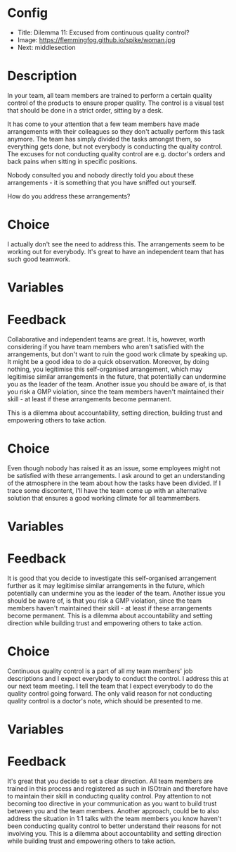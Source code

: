 # Config
 - Title: Dilemma 11: Excused from continuous quality control?
 - Image: https://flemmingfog.github.io/spike/woman.jpg
 - Next: middlesection

# Description
In your team, all team members are trained to perform a certain quality control of the products to ensure proper quality. The control is a visual test that should be done in a strict order, sitting by a desk. 

It has come to your attention that a few team members have made arrangements with their colleagues so they don't actually perform this task anymore. The team has simply divided the tasks amongst them, so everything gets done, but not everybody is conducting the quality control. The excuses for not conducting quality control are e.g. doctor's orders and back pains when sitting in specific positions.

Nobody consulted you and nobody directly told you about these arrangements - it is something that you have sniffed out yourself.

How do you address these arrangements? 



# Choice
I actually don't see the need to address this. The arrangements seem to be working out for everybody. It's great to have an independent team that has such good teamwork. 
# Variables
 
 

# Feedback

Collaborative and independent teams are great. It is, however, worth considering if you have team members who aren't satisfied with the arrangements, but don't want to ruin the good work climate by speaking up. It might be a good idea to do a quick observation. Moreover, by doing nothing, you legitimise this self-organised arrangement, which may legitimise similar arrangements in the future, that potentially can undermine you as the leader of the team. Another issue you should be aware of, is that you risk a GMP violation, since the team members haven't maintained their skill - at least if these arrangements become permanent. 

This is a dilemma about accountability, setting direction, building trust and empowering others to take action.   


# Choice
Even though nobody has raised it as an issue, some employees might not be satisfied with these arrangements. I ask around to get an understanding of the atmosphere in the team about how the tasks have been divided. If I trace some discontent, I'll have the team come up with an alternative solution that ensures a good working climate for all teammembers.
# Variables



# Feedback
It is good that you decide to investigate this self-organised arrangement further as it may legitimise similar arrangements in the future, which potentially can undermine you as the leader of the team. Another issue you should be aware of, is that you risk a GMP violation, since the team members haven't maintained their skill - at least if these arrangements become permanent. 
This is a dilemma about accountability and setting direction while building trust and empowering others to take action.   



# Choice
Continuous quality control is a part of all my team members' job descriptions and I expect everybody to conduct the control. I address this at our next team meeting. I tell the team that I expect everybody to do the quality control going forward. The only valid reason for not conducting quality control is a doctor's note, which should be presented to me. 

# Variables

 

# Feedback
It's great that you decide to set a clear direction. All team members are trained in this process and registered as such in ISOtrain and therefore have to maintain their skill in conducting quality control. Pay attention to not becoming too directive in your communication as you want to build trust between you and the team members. Another approach, could be to also address the situation in 1:1 talks with the team members you know haven't been conducting quality control to better understand their reasons for not involving you.
This is a dilemma about accountability and setting direction while building trust and empowering others to take action.  
